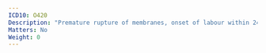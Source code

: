 ```yaml
---
ICD10: O420
Description: "Premature rupture of membranes, onset of labour within 24 hours"
Matters: No
Weight: 0
---
```


